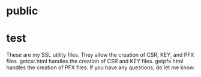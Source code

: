 # public
# test
These are my SSL utility files.
They allow the creation of CSR, KEY, and PFX files.
getcsr.html handles the creation of CSR and KEY files.
getpfx.html handles the creation of PFX files.
If you have any questions, do let me know.
